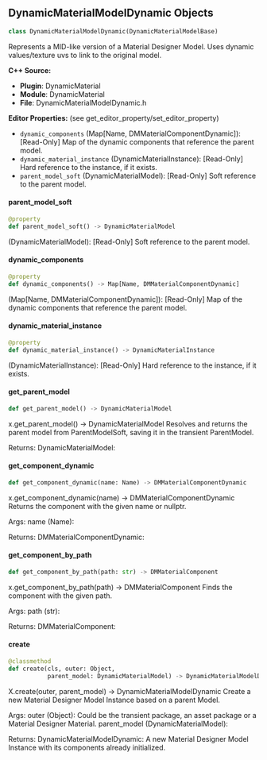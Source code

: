 ## DynamicMaterialModelDynamic Objects

```python
class DynamicMaterialModelDynamic(DynamicMaterialModelBase)
```

Represents a MID-like version of a Material Designer Model. Uses dynamic values/texture uvs to link to the original model.

**C++ Source:**

- **Plugin**: DynamicMaterial
- **Module**: DynamicMaterial
- **File**: DynamicMaterialModelDynamic.h

**Editor Properties:** (see get_editor_property/set_editor_property)

- ``dynamic_components`` (Map[Name, DMMaterialComponentDynamic]):  [Read-Only] Map of the dynamic components that reference the parent model.
- ``dynamic_material_instance`` (DynamicMaterialInstance):  [Read-Only] Hard reference to the instance, if it exists.
- ``parent_model_soft`` (DynamicMaterialModel):  [Read-Only] Soft reference to the parent model.

<a id="unreal.DynamicMaterialModelDynamic.parent_model_soft"></a>

#### parent_model_soft

```python
@property
def parent_model_soft() -> DynamicMaterialModel
```

(DynamicMaterialModel):  [Read-Only] Soft reference to the parent model.

<a id="unreal.DynamicMaterialModelDynamic.dynamic_components"></a>

#### dynamic_components

```python
@property
def dynamic_components() -> Map[Name, DMMaterialComponentDynamic]
```

(Map[Name, DMMaterialComponentDynamic]):  [Read-Only] Map of the dynamic components that reference the parent model.

<a id="unreal.DynamicMaterialModelDynamic.dynamic_material_instance"></a>

#### dynamic_material_instance

```python
@property
def dynamic_material_instance() -> DynamicMaterialInstance
```

(DynamicMaterialInstance):  [Read-Only] Hard reference to the instance, if it exists.

<a id="unreal.DynamicMaterialModelDynamic.get_parent_model"></a>

#### get_parent_model

```python
def get_parent_model() -> DynamicMaterialModel
```

x.get_parent_model() -> DynamicMaterialModel
Resolves and returns the parent model from ParentModelSoft, saving it in the transient ParentModel.

Returns:
    DynamicMaterialModel:

<a id="unreal.DynamicMaterialModelDynamic.get_component_dynamic"></a>

#### get_component_dynamic

```python
def get_component_dynamic(name: Name) -> DMMaterialComponentDynamic
```

x.get_component_dynamic(name) -> DMMaterialComponentDynamic
Returns the component with the given name or nullptr.

Args:
    name (Name): 

Returns:
    DMMaterialComponentDynamic:

<a id="unreal.DynamicMaterialModelDynamic.get_component_by_path"></a>

#### get_component_by_path

```python
def get_component_by_path(path: str) -> DMMaterialComponent
```

x.get_component_by_path(path) -> DMMaterialComponent
Finds the component with the given path.

Args:
    path (str): 

Returns:
    DMMaterialComponent:

<a id="unreal.DynamicMaterialModelDynamic.create"></a>

#### create

```python
@classmethod
def create(cls, outer: Object,
           parent_model: DynamicMaterialModel) -> DynamicMaterialModelDynamic
```

X.create(outer, parent_model) -> DynamicMaterialModelDynamic
Create a new Material Designer Model Instance based on a parent Model.

Args:
    outer (Object): Could be the transient package, an asset package or a Material Designer Material.
    parent_model (DynamicMaterialModel): 

Returns:
    DynamicMaterialModelDynamic: A new Material Designer Model Instance with its components already initialized.

<a id="unreal.DynamicMaterialModelEditorOnlyDataInterface"></a>